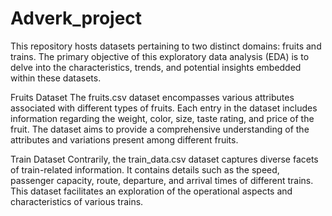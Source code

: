 # Adverk_project
This repository hosts datasets pertaining to two distinct domains: fruits and trains. The primary objective of this exploratory data analysis (EDA) is to delve into the characteristics, trends, and potential insights embedded within these datasets.

Fruits Dataset
The fruits.csv dataset encompasses various attributes associated with different types of fruits. Each entry in the dataset includes information regarding the weight, color, size, taste rating, and price of the fruit. The dataset aims to provide a comprehensive understanding of the attributes and variations present among different fruits.

Train Dataset
Contrarily, the train_data.csv dataset captures diverse facets of train-related information. It contains details such as the speed, passenger capacity, route, departure, and arrival times of different trains. This dataset facilitates an exploration of the operational aspects and characteristics of various trains.
